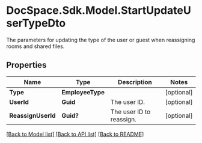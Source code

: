 # DocSpace.Sdk.Model.StartUpdateUserTypeDto
The parameters for updating the type of the user or guest when reassigning rooms and shared files.

## Properties

Name | Type | Description | Notes
------------ | ------------- | ------------- | -------------
**Type** | **EmployeeType** |  | [optional] 
**UserId** | **Guid** | The user ID. | [optional] 
**ReassignUserId** | **Guid?** | The user ID to reassign. | [optional] 

[[Back to Model list]](../README.md#documentation-for-models) [[Back to API list]](../README.md#documentation-for-api-endpoints) [[Back to README]](../README.md)

